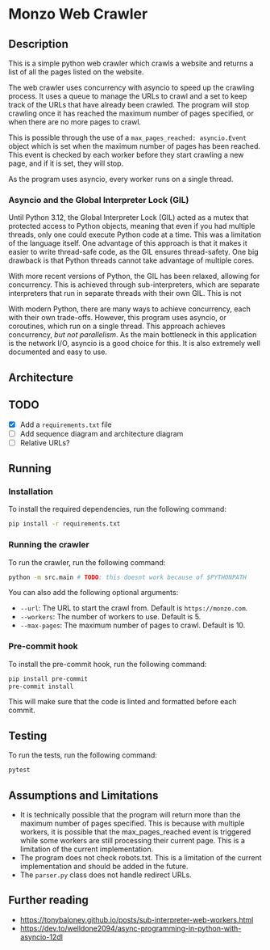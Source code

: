 # Monzo Web Crawler

## Description

This is a simple python web crawler which crawls a website and returns a list of all the pages listed on the website.

The web crawler uses concurrency with asyncio to speed up the crawling process. It uses a queue to manage the URLs to
crawl and a set to keep track of the URLs that have already been crawled. The program will stop crawling once it has
reached the maximum number of pages specified, or when there are no more pages to crawl.

This is possible through the use of a `max_pages_reached: asyncio.Event` object which is set when the maximum number of
pages has been reached. This event is checked by each worker before they start crawling a new page, and if it is set,
they will stop.

As the program uses asyncio, every worker runs on a single thread.

### Asyncio and the Global Interpreter Lock (GIL)

Until Python 3.12, the Global Interpreter Lock (GIL) acted as a mutex that protected access to Python objects, meaning
that even if you had multiple threads, only one could execute Python code at a time. This was a limitation of the
language itself. One advantage of this approach is that it makes it easier to write thread-safe code, as the GIL ensures
thread-safety. One big drawback is that Python threads cannot take advantage of multiple cores.

With more recent versions of Python, the GIL has been relaxed, allowing for concurrency. This is achieved through
sub-interpreters, which are separate interpreters that run in separate threads with their own GIL. This is not

With modern Python, there are many ways to achieve concurrency, each with their own trade-offs. However, this program
uses asyncio, or coroutines, which run on a single thread. This approach achieves concurrency, _but not parallelism_. As
the main bottleneck in this application is the network I/O, asyncio is a good choice for this. It is also extremely well
documented and easy to use.

## Architecture

## TODO

- [x] Add a `requirements.txt` file
- [ ] Add sequence diagram and architecture diagram
- [ ] Relative URLs?

## Running

### Installation

To install the required dependencies, run the following command:
```bash
pip install -r requirements.txt
```

### Running the crawler

To run the crawler, run the following command:
```bash
python -m src.main # TODO: this doesnt work because of $PYTHONPATH
```

You can also add the following optional arguments:
- `--url`: The URL to start the crawl from. Default is `https://monzo.com`.
- `--workers`: The number of workers to use. Default is 5.
- `--max-pages`: The maximum number of pages to crawl. Default is 10.

### Pre-commit hook

To install the pre-commit hook, run the following command:
```bash
pip install pre-commit
pre-commit install
```

This will make sure that the code is linted and formatted before each commit.

## Testing

To run the tests, run the following command:
```bash
pytest
``` 

## Assumptions and Limitations

- It is technically possible that the program will return more than the maximum number of pages specified. This is
  because with multiple workers, it is possible that the max_pages_reached event is triggered while some workers are
  still processing their current page. This is a limitation of the current implementation.
- The program does not check robots.txt. This is a limitation of the current implementation and should be added in the
  future.
- The `parser.py` class does not handle redirect URLs.

## Further reading

- https://tonybaloney.github.io/posts/sub-interpreter-web-workers.html
- https://dev.to/welldone2094/async-programming-in-python-with-asyncio-12dl
